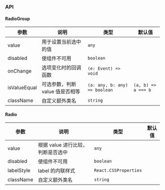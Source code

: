 ### API
#### RadioGroup

| 参数         | 说明                            | 类型                          | 默认值              |
| ------------ | ------------------------------- | ----------------------------- | ------------------- |
| value        | 用于设置当前选中的值            | `any`                         |                     |
| disabled     | 使组件不可用                    | `boolean`                     |                     |
| onChange     | 选项变化时的回调函数            | `(e: Event) => void`          |                     |
| isValueEqual | 可选参数，判断 value 值是否相等 | `(a: any, b: any) => boolean` | `(a, b) => a === b` |
| className    | 自定义额外类名                  | `string`                      |                     |


#### Radio

| 参数       | 说明                              | 类型                  | 默认值 |
| ---------- | --------------------------------- | --------------------- | ------ |
| value      | 根据 value 进行比较，判断是否选中 | `any`                 |        |
| disabled   | 使组件不可用                      | `boolean`             |        |
| labelStyle | label 的内联样式                  | `React.CSSProperties` |        |
| className  | 自定义额外类名                    | `string`              |        |
